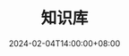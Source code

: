 ---
weight: 10
title: "知识库"
description: "职场研习社-知识库"
icon: menu_book
lead: ""
date: 2024-02-04T14:00:00+08:00
lastmod: 2024-02-04T14:00:00+08:00
draft: false
images: []
---